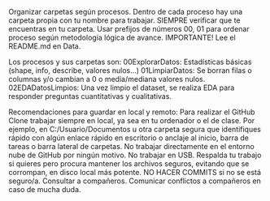 Organizar carpetas según procesos.
Dentro de cada proceso hay una carpeta propia con tu nombre para trabajar.
SIEMPRE verificar que te encuentras en tu carpeta.
Usar prefijos de números 00, 01 para ordenar proceso según metodología lógica de avance.
IMPORTANTE! Lee el README.md en Data.

Los procesos y sus carpetas son: 
00ExplorarDatos: Estadísticas básicas (shape, info, describe, valores nulos...)
01LimpiarDatos: Se borran filas o columnas y/o cambian a 0 o media/mediana valores nulos.
02EDADatosLimpios: Una vez limpio el dataset, se realiza EDA para responder preguntas cuantitativas y cualitativas.

Recomendaciones para guardar en local y remoto:
Para realizar el GitHub Clone trabajar siempre en local, ya sea en tu ordenador o el de clase. Por ejemplo, en C:/Usuario/Documentos u otra carpeta segura que identifiques rápido con algún enlace rápido en escritorio o anclaje al inicio, barra de tareas o barra lateral de carpetas.
No trabajar directamente en el entorno nube de GitHub por ningún motivo.
No trabajar en USB. Respalda tu trabajo si quieres pero procura mantener los archivos seguros, evitando que se corrompan, en disco local más potente.
NO HACER COMMITS si no se está seguro/a. Consultar a compañeros.
Comunicar conflictos a compañeros en caso de mucha duda.